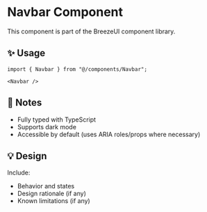 # Navbar Component

This component is part of the BreezeUI component library.

## ✨ Usage

```tsx
import { Navbar } from "@/components/Navbar";

<Navbar />
```

## 📌 Notes

- Fully typed with TypeScript
- Supports dark mode
- Accessible by default (uses ARIA roles/props where necessary)

## 💡 Design

Include:
- Behavior and states
- Design rationale (if any)
- Known limitations (if any)
